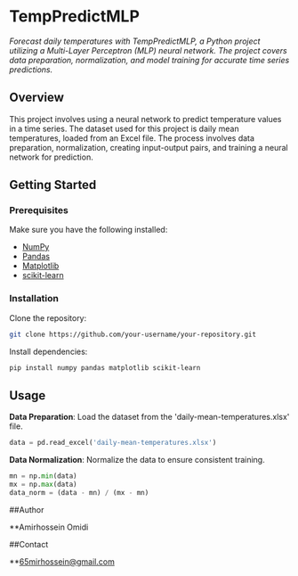 # TempPredictMLP

*Forecast daily temperatures with TempPredictMLP, a Python project utilizing a Multi-Layer Perceptron (MLP) neural network. The project covers data preparation, normalization, and model training for accurate time series predictions.*

## Overview

This project involves using a neural network to predict temperature values in a time series. The dataset used for this project is daily mean temperatures, loaded from an Excel file. The process involves data preparation, normalization, creating input-output pairs, and training a neural network for prediction.

## Getting Started

### Prerequisites

Make sure you have the following installed:

- [NumPy](https://numpy.org/)
- [Pandas](https://pandas.pydata.org/)
- [Matplotlib](https://matplotlib.org/)
- [scikit-learn](https://scikit-learn.org/)

### Installation

Clone the repository:

```bash
git clone https://github.com/your-username/your-repository.git
```

Install dependencies:

```bash
pip install numpy pandas matplotlib scikit-learn
```

## Usage

**Data Preparation**: Load the dataset from the 'daily-mean-temperatures.xlsx' file.

```python
data = pd.read_excel('daily-mean-temperatures.xlsx')
```

**Data Normalization**: Normalize the data to ensure consistent training.

```python
mn = np.min(data)
mx = np.max(data)
data_norm = (data - mn) / (mx - mn)
```


##Author

**Amirhossein Omidi

##Contact

**65mirhossein@gmail.com

